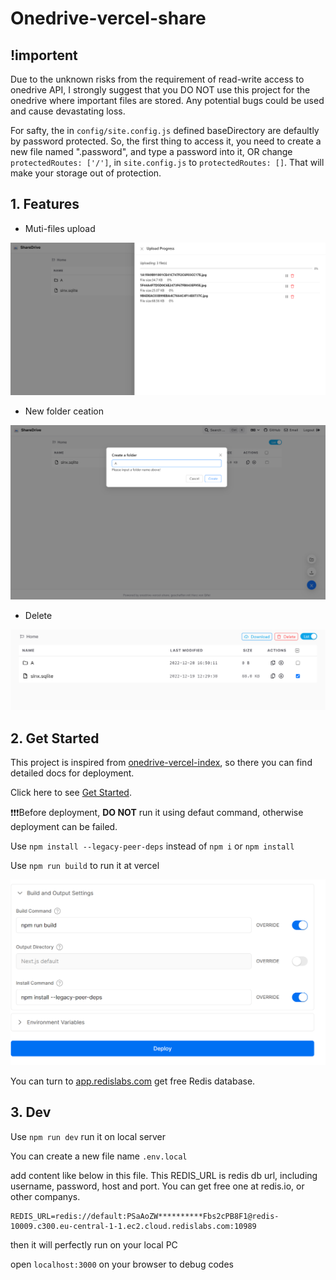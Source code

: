 # Onedrive-vercel-share

## !importent

Due to the unknown risks from the requirement of read-write access to onedrive API, I strongly suggest that you DO NOT use this project for the onedrive where important files are stored. Any potential bugs could be used and cause devastating loss.

For safty, the in `config/site.config.js` defined baseDirectory are defaultly by password protected. So, the first thing to access it, you need to create a new file named ".password", and type a password into it, OR change `protectedRoutes: ['/']`, in `site.config.js` to `protectedRoutes: []`. That will make your storage out of protection.

## 1. Features

- Muti-files upload

![1671551482036](image/README/1671551482036.png)

- New folder ceation

![1671551391526](image/README/1671551391526.png)

- Delete

![1671551433504](image/README/1671551433504.png)

## 2. Get Started

This project is inspired from [onedrive-vercel-index](https://github.com/spencerwooo/onedrive-vercel-index), so there you can find detailed docs for deployment.

Click here to see [Get Started](https://ovi.swo.moe/zh/docs/getting-started).

❗❗❗Before deployment, **DO NOT** run it using defaut command, otherwise deployment can be failed.

Use `npm install --legacy-peer-deps` instead of `npm i` or `npm install`

Use `npm run build` to run it at vercel

![1671554527703](image/README/1671554527703.png)

You can turn to [app.redislabs.com](app.redislabs.com) get free Redis database.

## 3. Dev

Use `npm run dev` run it on local server

You can create a new file name `.env.local`

add content like below in this file. This REDIS_URL is redis db url, including username, password, host and port. You can get free one at redis.io, or other companys.

```
REDIS_URL=redis://default:PSaAoZW**********Fbs2cPB8F1@redis-10009.c300.eu-central-1-1.ec2.cloud.redislabs.com:10989
```

then it will perfectly run on your local PC

open  `localhost:3000` on your browser to debug codes
